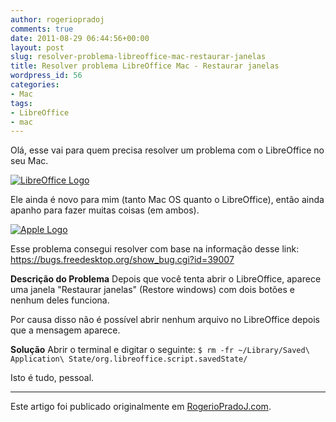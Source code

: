 ```yaml
---
author: rogeriopradoj
comments: true
date: 2011-08-29 06:44:56+00:00
layout: post
slug: resolver-problema-libreoffice-mac-restaurar-janelas
title: Resolver problema LibreOffice Mac - Restaurar janelas
wordpress_id: 56
categories:
- Mac
tags:
- LibreOffice
- mac
---
```


Olá, esse vai para quem precisa resolver um problema com o LibreOffice no seu Mac.

[![LibreOffice Logo](http://www.libreoffice.org/themes/libo/images/logo.png)](http://www.libreoffice.org/)

Ele ainda é novo para mim (tanto Mac OS quanto o LibreOffice), então ainda apanho para fazer muitas coisas (em ambos).

[![Apple Logo](http://blogs-images.forbes.com/ericsavitz/files/2011/05/apple-logo2-248x300.jpg)](http://www.apple.com/)

Esse problema consegui resolver com base na informação desse link: https://bugs.freedesktop.org/show_bug.cgi?id=39007

**Descrição do Problema**
Depois que você tenta abrir o LibreOffice, aparece uma janela "Restaurar janelas" (Restore windows) com dois botões e nenhum deles funciona.

Por causa disso não é possível abrir nenhum arquivo no LibreOffice depois que a mensagem aparece.

**Solução**
Abrir o terminal e digitar o seguinte:
`$ rm -fr ~/Library/Saved\ Application\ State/org.libreoffice.script.savedState/`

Isto é tudo, pessoal.

---

Este artigo foi publicado originalmente em [RogerioPradoJ.com](http://rogeriopradoj.com).
